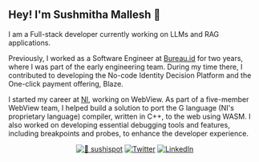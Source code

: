 ## Hey! I'm Sushmitha Mallesh 👋


I am a Full-stack developer currently working on LLMs and RAG applications.


Previously, I worked as a Software Engineer at [Bureau.id](https://www.bureau.id/) for two years, where I was part of the early engineering team. During my time there, I contributed to developing the No-code Identity Decision Platform and the One-click payment offering, Blaze.


I started my career at [NI](https://www.ni.com/en.html), working on WebView. As part of a five-member WebView team, I helped build a solution to port the G language (NI's proprietary language) compiler, written in C++, to the web using WASM. I also worked on developing essential debugging tools and features, including breakpoints and probes, to enhance the developer experience.

<div align="center">

[![🍥 sushispot](https://img.shields.io/badge/🍥_sushispot-4D54FB?style=flat-square)](https://sushispot.xyz/)
[![Twitter](https://img.shields.io/badge/Twitter-000000?style=flat-square&logo=x&logoColor=white)](https://x.com/_sushh_)
[![LinkedIn](https://img.shields.io/badge/LinkedIn-0A66C2?style=flat-square&logo=linkedin&logoColor=white)](https://www.linkedin.com/in/sushmitha-mallesh-639528133/)
</div>
